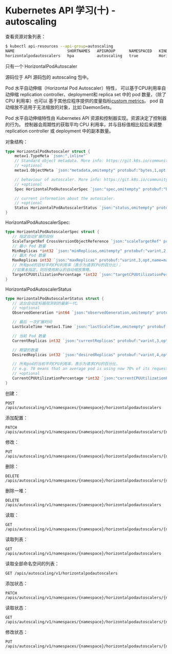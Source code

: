 # Kubernetes API 学习(十) - autoscaling

查看资源对象列表：

```bash
$ kubectl api-resources --api-group=autoscaling
NAME                       SHORTNAMES   APIGROUP      NAMESPACED   KIND
horizontalpodautoscalers   hpa          autoscaling   true         HorizontalPodAutoscaler
```

只有一个 HorizontalPodAutoscaler

源码位于 API 源码包的 autoscaling 包中。

Pod 水平自动伸缩（Horizontal Pod Autoscaler）特性， 可以基于CPU利用率自动伸缩 replication controller、deployment和 replica set 中的 pod 数量，（除了 CPU 利用率）也可以 基于其他应程序提供的度量指标[custom metrics](https://git.k8s.io/community/contributors/design-proposals/instrumentation/custom-metrics-api.md)。 pod 自动缩放不适用于无法缩放的对象，比如 DaemonSets。

Pod 水平自动伸缩特性由 Kubernetes API 资源和控制器实现。资源决定了控制器的行为。 控制器会周期性的获取平均 CPU 利用率，并与目标值相比较后来调整 replication controller 或 deployment 中的副本数量。

对象结构：

```go
type HorizontalPodAutoscaler struct {
	metav1.TypeMeta `json:",inline"`
	// Standard object metadata. More info: https://git.k8s.io/community/contributors/devel/sig-architecture/api-conventions.md#metadata
	// +optional
	metav1.ObjectMeta `json:"metadata,omitempty" protobuf:"bytes,1,opt,name=metadata"`

	// behaviour of autoscaler. More info: https://git.k8s.io/community/contributors/devel/sig-architecture/api-conventions.md#spec-and-status.
	// +optional
	Spec HorizontalPodAutoscalerSpec `json:"spec,omitempty" protobuf:"bytes,2,opt,name=spec"`

	// current information about the autoscaler.
	// +optional
	Status HorizontalPodAutoscalerStatus `json:"status,omitempty" protobuf:"bytes,3,opt,name=status"`
}
```

HorizontalPodAutoscalerSpec:

```go
type HorizontalPodAutoscalerSpec struct {
   // 指定自动扩展的目标
   ScaleTargetRef CrossVersionObjectReference `json:"scaleTargetRef" protobuf:"bytes,1,opt,name=scaleTargetRef"`
   // 最小 Pod 数量
   MinReplicas *int32 `json:"minReplicas,omitempty" protobuf:"varint,2,opt,name=minReplicas"`
   // 最大 Pod 数量
   MaxReplicas int32 `json:"maxReplicas" protobuf:"varint,3,opt,name=maxReplicas"`
   // 所有pod的目标平均CPU利用率（表示为请求CPU的百分比）；
   //如果未指定，则将使用默认的自动缩放策略。
   TargetCPUUtilizationPercentage *int32 `json:"targetCPUUtilizationPercentage,omitempty" protobuf:"varint,4,opt,name=targetCPUUtilizationPercentage"`
}
```

HorizontalPodAutoscalerStatus

```go
type HorizontalPodAutoscalerStatus struct {
   // 这台自动定标器观测到的最新一代。
   // +optional
   ObservedGeneration *int64 `json:"observedGeneration,omitempty" protobuf:"varint,1,opt,name=observedGeneration"`

   // 最后 一次扩展时间
   LastScaleTime *metav1.Time `json:"lastScaleTime,omitempty" protobuf:"bytes,2,opt,name=lastScaleTime"`

   // 当前 Pod 数量
   CurrentReplicas int32 `json:"currentReplicas" protobuf:"varint,3,opt,name=currentReplicas"`

   // 期望的数量
   DesiredReplicas int32 `json:"desiredReplicas" protobuf:"varint,4,opt,name=desiredReplicas"`

   // 所有pod的当前平均CPU利用率，表示为请求CPU的百分比，
   // e.g. 70 means that an average pod is using now 70% of its requested CPU.
   // +optional
   CurrentCPUUtilizationPercentage *int32 `json:"currentCPUUtilizationPercentage,omitempty" protobuf:"varint,5,opt,name=currentCPUUtilizationPercentage"`
}
```

创建：

```http
POST /apis/autoscaling/v1/namespaces/{namespace}/horizontalpodautoscalers
```

添加配置：

```http
PATCH /apis/autoscaling/v1/namespaces/{namespace}/horizontalpodautoscalers/{name}
```

修改：

```http
PUT /apis/autoscaling/v1/namespaces/{namespace}/horizontalpodautoscalers/{name}
```

删除：

```http
DELETE /apis/autoscaling/v1/namespaces/{namespace}/horizontalpodautoscalers/{name}
```

删除一堆：

```http
DELETE /apis/autoscaling/v1/namespaces/{namespace}/horizontalpodautoscalers
```

读取：

```http
GET /apis/autoscaling/v1/namespaces/{namespace}/horizontalpodautoscalers/{name}
```

读取列表：

```http
GET /apis/autoscaling/v1/namespaces/{namespace}/horizontalpodautoscalers
```

读取全部命名空间的列表：

```http
GET /apis/autoscaling/v1/horizontalpodautoscalers
```

添加状态：

```http
PATCH /apis/autoscaling/v1/namespaces/{namespace}/horizontalpodautoscalers/{name}/status
```

读取状态：

```http
GET /apis/autoscaling/v1/namespaces/{namespace}/horizontalpodautoscalers/{name}/status
```

修改状态：

```http
PUT /apis/autoscaling/v1/namespaces/{namespace}/horizontalpodautoscalers/{name}/status
```

























